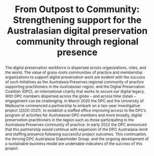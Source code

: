 ---
abstract: 'The digital preservation workforce is dispersed across organizations, roles,
  and the world. The value of grass-roots communities of practice and membership organizations
  to support digital preservation work are evident with the success of such initiatives
  as the Australasia Preserves regional community of practice supporting practitioners
  in the Australasian region, and the Digital Preservation Coalition (DPC), an international
  charity that works to secure our digital legacy. With DPC members dispersed across
  the globe – and across time zones – engagement can be challenging. In March 2020
  the DPC and the University of Melbourne commenced a partnership to embark on a two-year
  investigative project (2020-2021), to establish a staffed office improving access
  to the DPC’s program of activities for Australasian DPC members and more broadly,
  digital preservation practitioners in the region such as those participating in
  the Australasia Preserves community of practice. In early 2022 the DPC announced
  that this partnership would continue with expansion of the DPC Australasia remit
  and staffing presence following successful project outcomes. This continuation,
  the thriving DPC Australasia Stakeholder Group, and the ongoing development of a
  sustainable business model are undeniable indicators of the success of this project. '
creators:
- Jaye Weatherburn
- Alexis Tindall
- Michaela Hart
date: null
document_url: https://osf.io/download/b674k/
grand_parent: iPRES
institutions:
- University Of Melbourne
keywords:
- engagement
- community
- capacity
- partnerships
- collaboration
landing_page_url: https://osf.io/8qnjg/
language: eng
layout: publication
license: CC-BY 4.0 International
notes_url: null
parent: iPRES 2022
publication_type: short paper
size: null
slides_url: null
source_name: iPRES:osf:8qnjg
stream_url: https://osf.io/download/4rspn/
title: 'From Outpost to Community: Strengthening support for the Australasian digital
  preservation community through regional presence'
year: 2022
---